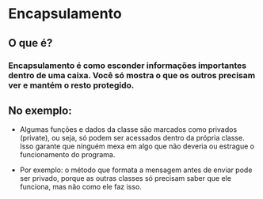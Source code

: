 # Encapsulamento

## O que é?
### Encapsulamento é como esconder informações importantes dentro de uma caixa. Você só mostra o que os outros precisam ver e mantém o resto protegido.

## No exemplo:

* 	Algumas funções e dados da classe são marcados como privados (private), ou seja, só podem ser acessados dentro da própria classe. Isso garante que ninguém mexa em algo que não deveria ou estrague o funcionamento do programa.

*	Por exemplo: o método que formata a mensagem antes de enviar pode ser privado, porque as outras classes só precisam saber que ele funciona, mas não como ele faz isso.